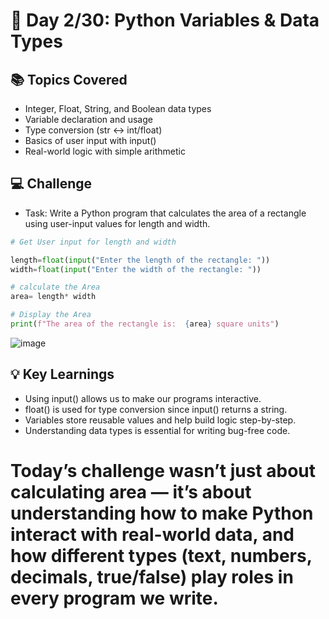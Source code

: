# 🚀 Day 2/30:  Python Variables & Data Types

## 📚 Topics Covered
- Integer, Float, String, and Boolean data types
- Variable declaration and usage
- Type conversion (str ↔ int/float)
- Basics of user input with input()
- Real-world logic with simple arithmetic

## 💻 Challenge
- Task: Write a Python program that calculates the area of a rectangle using user-input values for length and width.

```python
# Get User input for length and width

length=float(input("Enter the length of the rectangle: "))
width=float(input("Enter the width of the rectangle: "))

# calculate the Area
area= length* width

# Display the Area
print(f"The area of the rectangle is:  {area} square units")
```

![image](https://github.com/user-attachments/assets/456a04b7-3a7b-4ea0-a729-fe61ad9dc9b8)

## 💡 Key Learnings
- Using input() allows us to make our programs interactive.
- float() is used for type conversion since input() returns a string.
- Variables store reusable values and help build logic step-by-step.
- Understanding data types is essential for writing bug-free code.


# Today’s challenge wasn’t just about calculating area — it’s about understanding how to make Python interact with real-world data, and how different types (text, numbers, decimals, true/false) play roles in every program we write.



